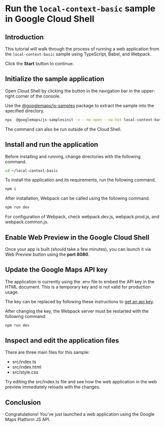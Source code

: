 # Run the `local-context-basic` sample in Google Cloud Shell

<walkthrough-tutorial-duration duration="10"/>

## Introduction

This tutorial will walk through the process of running a web application from
the `local-context-basic` sample using TypeScript, Babel, and Webpack.

Click the **Start** button to continue.

## Initialize the sample application

Open Cloud Shell by clicking the
<walkthrough-cloud-shell-icon></walkthrough-cloud-shell-icon> button in the
navigation bar in the upper-right corner of the console.

Use the [@googlemaps/js-samples](https://www.npmjs.com/package/@googlemaps/js-samples) package to 
extract the sample into the specified directory.

```bash
npx  @googlemaps/js-samplesinit -v --no-open --no-hot local-context-basic ~/local-context-basic
```

The command can also be run outside of the Cloud Shell.

## Install and run the application

Before installing and running, change directories with the following command.

```bash
cd ~/local-context-basic
```

To install the application and its requirements, run the following command.

```bash
npm i
```

After installation, Webpack can be called using the following command.

```bash
npm run dev
```

For configuration of Webpack, check
<walkthrough-editor-open-file filePath="local-context-basic/webpack.dev.js">webpack.dev.js</walkthrough-editor-open-file>,
<walkthrough-editor-open-file filePath="local-context-basic/webpack.prod.js">webpack.prod.js</walkthrough-editor-open-file>,
and
<walkthrough-editor-open-file filePath="local-context-basic/webpack.common.js">webpack.common.js</walkthrough-editor-open-file>.

## Enable Web Preview in the Google Cloud Shell

Once your app is built (should take a few minutes), you can launch it via
<walkthrough-spotlight-pointer target="cloudshell" spotlightId="devshell-web-preview-button">Web
Preview button</walkthrough-spotlight-pointer> using the **port 8080**.

## Update the Google Maps API key

The application is currently using the
<walkthrough-editor-open-file filePath="local-context-basic/.env">.env</walkthrough-editor-open-file>
file to embed the API key in the HTML document. This is a temporary key and is
not valid for production usage.

The key can be replaced by following these instructions to
[get an api key](https://developers.google.com/maps/documentation/javascript/get-api-key).

After changing the key, the Webpack server must be restarted with the following
command:

```bash
npm run dev
```

## Inspect and edit the application files

There are three main files for this sample:

*   <walkthrough-editor-open-file filePath="local-context-basic/src/index.ts">src/index.ts</walkthrough-editor-open-file>
*   <walkthrough-editor-open-file filePath="local-context-basic/src/index.html">src/index.html</walkthrough-editor-open-file>
*   <walkthrough-editor-open-file filePath="local-context-basic/src/style.css">src/style.css</walkthrough-editor-open-file>

Try editing the <walkthrough-editor-open-file filePath="local-context-basic/src/index.ts">src/index.ts</walkthrough-editor-open-file> file and see how the web application in the web preview immediately reloads with the changes.

## Conclusion

<walkthrough-conclusion-trophy></walkthrough-conclusion-trophy>

Congratulations! You've just launched a web application using the Google Maps
Platform JS API.
